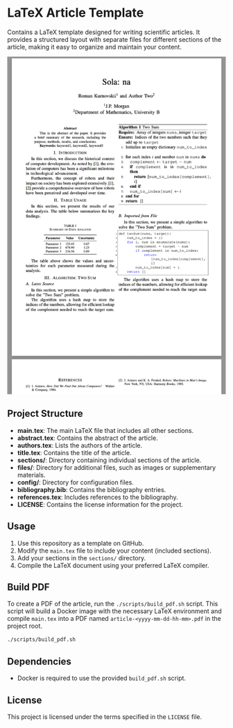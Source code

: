 # LaTeX Article Template

Contains a LaTeX template designed for writing scientific articles. It provides a structured layout with separate files for different sections of the article, making it easy to organize and maintain your content.

![](example.png)

## Project Structure

- **main.tex**: The main LaTeX file that includes all other sections.
- **abstract.tex**: Contains the abstract of the article.
- **authors.tex**: Lists the authors of the article.
- **title.tex**: Contains the title of the article.
- **sections/**: Directory containing individual sections of the article.
- **files/**: Directory for additional files, such as images or supplementary materials.
- **config/**: Directory for configuration files.
- **bibliography.bib**: Contains the bibliography entries.
- **references.tex**: Includes references to the bibliography.
- **LICENSE**: Contains the license information for the project.

## Usage

1. Use this repository as a template on GitHub.
2. Modify the `main.tex` file to include your content (included sections).
3. Add your sections in the `sections/` directory.
4. Compile the LaTeX document using your preferred LaTeX compiler.

## Build PDF

To create a PDF of the article, run the `./scripts/build_pdf.sh` script. This script will build a Docker image with the necessary LaTeX environment and compile `main.tex` into a PDF named `article-<yyyy-mm-dd-hh-mm>.pdf` in the project root.

```bash
./scripts/build_pdf.sh
```

## Dependencies

- Docker is required to use the provided `build_pdf.sh` script.

## License

This project is licensed under the terms specified in the `LICENSE` file. 